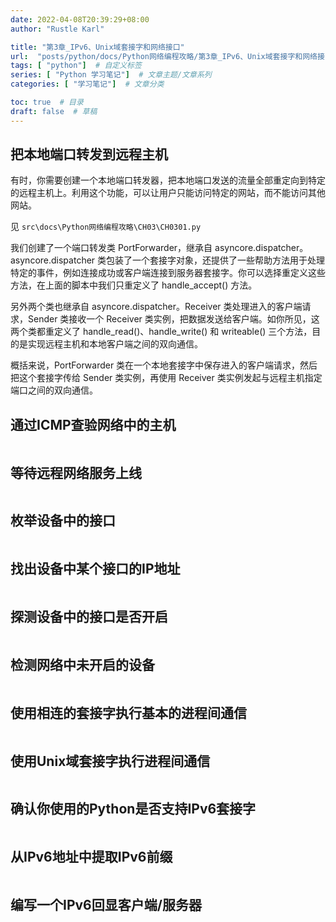 ```yaml
---
date: 2022-04-08T20:39:29+08:00
author: "Rustle Karl"

title: "第3章_IPv6、Unix域套接字和网络接口"
url:  "posts/python/docs/Python网络编程攻略/第3章_IPv6、Unix域套接字和网络接口"  # 永久链接
tags: [ "python"]  # 自定义标签
series: [ "Python 学习笔记"]  # 文章主题/文章系列
categories: [ "学习笔记"]  # 文章分类

toc: true  # 目录
draft: false  # 草稿
---
```


## 把本地端口转发到远程主机

有时，你需要创建一个本地端口转发器，把本地端口发送的流量全部重定向到特定的远程主机上。利用这个功能，可以让用户只能访问特定的网站，而不能访问其他网站。

见 `src\docs\Python网络编程攻略\CH03\CH0301.py`

我们创建了一个端口转发类 PortForwarder，继承自 asyncore.dispatcher。asyncore.dispatcher 类包装了一个套接字对象，还提供了一些帮助方法用于处理特定的事件，例如连接成功或客户端连接到服务器套接字。你可以选择重定义这些方法，在上面的脚本中我们只重定义了 handle_accept() 方法。

另外两个类也继承自 asyncore.dispatcher。Receiver 类处理进入的客户端请求，Sender 类接收一个 Receiver 类实例，把数据发送给客户端。如你所见，这两个类都重定义了 handle_read()、handle_write() 和 writeable() 三个方法，目的是实现远程主机和本地客户端之间的双向通信。

概括来说，PortForwarder 类在一个本地套接字中保存进入的客户端请求，然后把这个套接字传给 Sender 类实例，再使用 Receiver 类实例发起与远程主机指定端口之间的双向通信。

## 通过ICMP查验网络中的主机

```python

```

## 等待远程网络服务上线

```python

```

## 枚举设备中的接口

```python

```

## 找出设备中某个接口的IP地址

```python

```

## 探测设备中的接口是否开启

```python

```

## 检测网络中未开启的设备

```python

```

## 使用相连的套接字执行基本的进程间通信

```python

```

## 使用Unix域套接字执行进程间通信

```python

```

## 确认你使用的Python是否支持IPv6套接字

```python

```

## 从IPv6地址中提取IPv6前缀

```python

```

## 编写一个IPv6回显客户端/服务器

```python

```
